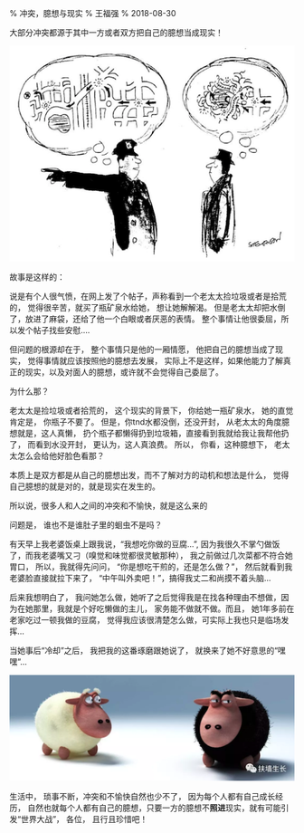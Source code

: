 % 冲突，臆想与现实
% 王福强
% 2018-08-30


大部分冲突都源于其中一方或者双方把自己的臆想当成现实！

![](images/cop_guide_maze.png)

故事是这样的： 

说是有个人很气愤，在网上发了个帖子，声称看到一个老太太捡垃圾或者是拾荒的， 觉得很辛苦，就买了瓶矿泉水给她， 想让她解解渴。 但是老太太却把水倒了，放进了麻袋，还给了他一个白眼或者厌恶的表情。 整个事情让他很委屈，所以发个帖子找些安慰....

但问题的根源却在于， 整个事情只是他的一厢情愿， 他把自己的臆想当成了现实， 觉得事情就应该按照他的臆想去发展， 实际上不是这样，如果他能力了解真正的现实，以及对面人的臆想，或许就不会觉得自己委屈了。

为什么那？

老太太是捡垃圾或者拾荒的， 这个现实的背景下， 你给她一瓶矿泉水， 她的直觉肯定是， 你瓶子不要了。 但是，你tnd水都没倒，还没开封， 从老太太的角度臆想就是，这人真懒， 扔个瓶子都懒得扔到垃圾箱，直接看到我就给我让我帮他扔了， 而看到水没开封， 更认为，这人真浪费。 所以， 你看，这种臆想下， 老太太怎么会给他好脸色看那？

本质上是双方都是从自己的臆想出发，而不了解对方的动机和想法是什么， 觉得自己臆想的就是对的，就是现实在发生的。

所以说，很多人和人之间的冲突和不愉快，就是这么来的

问题是， 谁也不是谁肚子里的蛔虫不是吗？

有天早上我老婆饭桌上跟我说，“我想吃你做的豆腐...”, 因为我很久不掌勺做饭了，而我老婆嘴又刁（嗅觉和味觉都很灵敏那种）， 我之前做过几次菜都不符合她胃口， 所以，我就得先问问， “你是想吃干煎的，还是怎么做？”， 然后就看到我老婆脸直接就拉下来了， “中午叫外卖吧！”，搞得我丈二和尚摸不着头脑...

后来我想明白了， 我问她怎么做，她听了之后觉得我是在找各种理由不想做，因为在她那里，我就是个好吃懒做的主儿， 家务能不做就不做。而且， 她1年多前在老家吃过一顿我做的豆腐， 觉得我应该很清楚怎么做，可实际上我也只是临场发挥...

当她事后“冷却”之后， 我把我的这番琢磨跟她说了， 就换来了她不好意思的“嘿嘿”...

![](images/black_sheep_white_sheep.png)

生活中， 琐事不断，冲突和不愉快自然也少不了， 因为每个人都有自己成长经历， 自然也就每个人都有自己的臆想，只要一方的臆想不**照进**现实，就有可能引发“世界大战”， 各位， 且行且珍惜吧！


